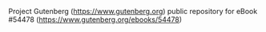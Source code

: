 Project Gutenberg (https://www.gutenberg.org) public repository for
eBook #54478 (https://www.gutenberg.org/ebooks/54478)
